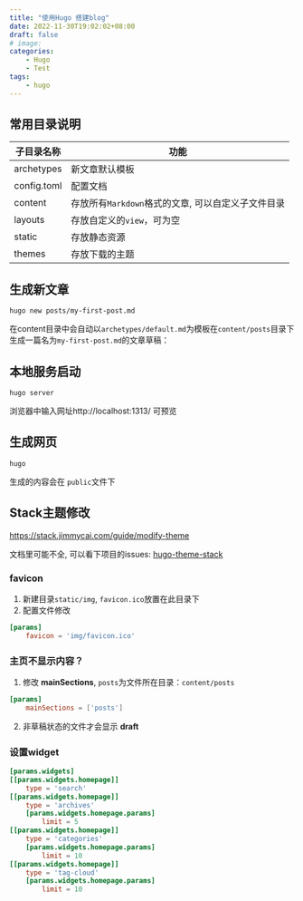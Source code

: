 ```yaml
---
title: "使用Hugo 搭建blog"
date: 2022-11-30T19:02:02+08:00
draft: false
# image: 
categories:
    - Hugo 
    - Test
tags:
    - hugo
---
```



## 常用目录说明


| 子目录名称  | 功能                                                                        |
| ----------- | ------------------------------------------------------------------------  |
| archetypes  | 新文章默认模板                                                              |
| config.toml | 配置文档                                                                   |
| content     | 存放所有`Markdown`格式的文章, 可以自定义子文件目录                              |
| layouts     | 存放自定义的`view`，可为空                                                   |
| static      | 存放静态资源                                                                |
| themes      | 存放下载的主题                                                              |


## 生成新文章

`hugo new posts/my-first-post.md`

在content目录中会自动以`archetypes/default.md`为模板在`content/posts`目录下生成一篇名为`my-first-post.md`的文章草稿：

## 本地服务启动

`hugo server`

浏览器中输入网址http://localhost:1313/ 可预览

## 生成网页

`hugo`

生成的内容会在 `public`文件下


## Stack主题修改

https://stack.jimmycai.com/guide/modify-theme

文档里可能不全, 可以看下项目的issues: [hugo-theme-stack](https://github.com/CaiJimmy/hugo-theme-stack)

### favicon

1. 新建目录`static/img`, `favicon.ico`放置在此目录下
2. 配置文件修改

```toml
[params]
    favicon = 'img/favicon.ico'
```

### 主页不显示内容？

1. 修改 **mainSections**, `posts`为文件所在目录：`content/posts`

```toml
[params]
    mainSections = ['posts']
```

2. 非草稿状态的文件才会显示 **draft**

### 设置widget

```toml
[params.widgets]
[[params.widgets.homepage]]
    type = 'search'
[[params.widgets.homepage]]
    type = 'archives'
    [params.widgets.homepage.params]
        limit = 5
[[params.widgets.homepage]]
    type = 'categories'
    [params.widgets.homepage.params]
        limit = 10
[[params.widgets.homepage]]
    type = 'tag-cloud'
    [params.widgets.homepage.params]
        limit = 10
```